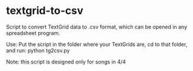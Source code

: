 # textgrid-to-csv
Script to convert TextGrid data to .csv format, which can be opened in any spreadsheet program.

   Use:
       Put the script in the folder where your TextGrids are, cd to that folder, and run:
         python tg2csv.py

   Note: this script is designed only for songs in 4/4
